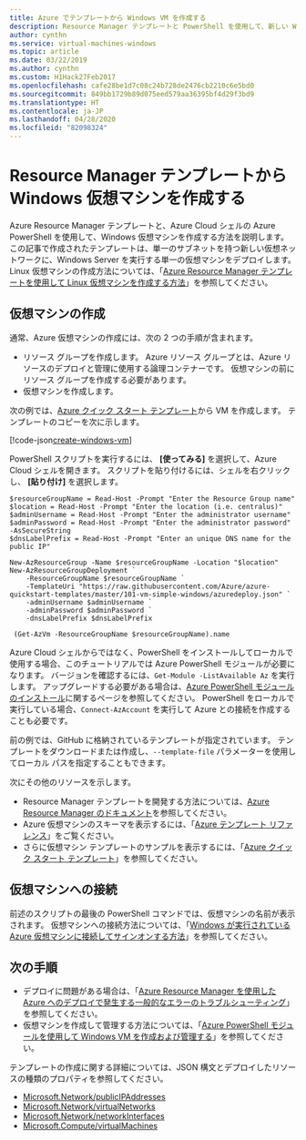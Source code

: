 ```yaml
---
title: Azure でテンプレートから Windows VM を作成する
description: Resource Manager テンプレートと PowerShell を使用して、新しい Windows VM を簡単に作成します。
author: cynthn
ms.service: virtual-machines-windows
ms.topic: article
ms.date: 03/22/2019
ms.author: cynthn
ms.custom: H1Hack27Feb2017
ms.openlocfilehash: cafe28be1d7c08c24b728de2476cb2210c6e5bd0
ms.sourcegitcommit: 849bb1729b89d075eed579aa36395bf4d29f3bd9
ms.translationtype: HT
ms.contentlocale: ja-JP
ms.lasthandoff: 04/28/2020
ms.locfileid: "82098324"
---
```

# <a name="create-a-windows-virtual-machine-from-a-resource-manager-template"></a>Resource Manager テンプレートから Windows 仮想マシンを作成する

Azure Resource Manager テンプレートと、Azure Cloud シェルの Azure PowerShell を使用して、Windows 仮想マシンを作成する方法を説明します。 この記事で作成されたテンプレートは、単一のサブネットを持つ新しい仮想ネットワークに、Windows Server を実行する単一の仮想マシンをデプロイします。 Linux 仮想マシンの作成方法については、「[Azure Resource Manager テンプレートを使用して Linux 仮想マシンを作成する方法](../linux/create-ssh-secured-vm-from-template.md)」を参照してください。

## <a name="create-a-virtual-machine"></a>仮想マシンの作成

通常、Azure 仮想マシンの作成には、次の 2 つの手順が含まれます。

- リソース グループを作成します。 Azure リソース グループとは、Azure リソースのデプロイと管理に使用する論理コンテナーです。 仮想マシンの前にリソース グループを作成する必要があります。
- 仮想マシンを作成します。

次の例では、[Azure クイック スタート テンプレート](https://raw.githubusercontent.com/Azure/azure-quickstart-templates/master/101-vm-simple-windows/azuredeploy.json)から VM を作成します。 テンプレートのコピーを次に示します。

[!code-json[create-windows-vm](~/quickstart-templates/101-vm-simple-windows/azuredeploy.json)]

PowerShell スクリプトを実行するには、 **[使ってみる]** を選択して、Azure Cloud シェルを開きます。 スクリプトを貼り付けるには、シェルを右クリックし、 **[貼り付け]** を選択します。

```azurepowershell-interactive
$resourceGroupName = Read-Host -Prompt "Enter the Resource Group name"
$location = Read-Host -Prompt "Enter the location (i.e. centralus)"
$adminUsername = Read-Host -Prompt "Enter the administrator username"
$adminPassword = Read-Host -Prompt "Enter the administrator password" -AsSecureString
$dnsLabelPrefix = Read-Host -Prompt "Enter an unique DNS name for the public IP"

New-AzResourceGroup -Name $resourceGroupName -Location "$location"
New-AzResourceGroupDeployment `
    -ResourceGroupName $resourceGroupName `
    -TemplateUri "https://raw.githubusercontent.com/Azure/azure-quickstart-templates/master/101-vm-simple-windows/azuredeploy.json" `
    -adminUsername $adminUsername `
    -adminPassword $adminPassword `
    -dnsLabelPrefix $dnsLabelPrefix

 (Get-AzVm -ResourceGroupName $resourceGroupName).name

```

Azure Cloud シェルからではなく、PowerShell をインストールしてローカルで使用する場合、このチュートリアルでは Azure PowerShell モジュールが必要になります。 バージョンを確認するには、`Get-Module -ListAvailable Az` を実行します。 アップグレードする必要がある場合は、[Azure PowerShell モジュールのインストール](/powershell/azure/install-az-ps)に関するページを参照してください。 PowerShell をローカルで実行している場合、`Connect-AzAccount` を実行して Azure との接続を作成することも必要です。

前の例では、GitHub に格納されているテンプレートが指定されています。 テンプレートをダウンロードまたは作成し、`--template-file` パラメーターを使用してローカル パスを指定することもできます。

次にその他のリソースを示します。

- Resource Manager テンプレートを開発する方法については、[Azure Resource Manager のドキュメント](/azure/azure-resource-manager/)を参照してください。
- Azure 仮想マシンのスキーマを表示するには、「[Azure テンプレート リファレンス](/azure/templates/microsoft.compute/allversions)」をご覧ください。
- さらに仮想マシン テンプレートのサンプルを表示するには、「[Azure クイック スタート テンプレート](https://azure.microsoft.com/resources/templates/?resourceType=Microsoft.Compute&pageNumber=1&sort=Popular)」を参照してください。

## <a name="connect-to-the-virtual-machine"></a>仮想マシンへの接続

前述のスクリプトの最後の PowerShell コマンドでは、仮想マシンの名前が表示されます。 仮想マシンへの接続方法については、「[Windows が実行されている Azure 仮想マシンに接続してサインオンする方法](./connect-logon.md)」を参照してください。

## <a name="next-steps"></a>次の手順

- デプロイに問題がある場合は、「[Azure Resource Manager を使用した Azure へのデプロイで発生する一般的なエラーのトラブルシューティング](../../resource-manager-common-deployment-errors.md)」を参照してください。
- 仮想マシンを作成して管理する方法については、「[Azure PowerShell モジュールを使用して Windows VM を作成および管理する](tutorial-manage-vm.md?toc=%2fazure%2fvirtual-machines%2fwindows%2ftoc.json)」を参照してください。

テンプレートの作成に関する詳細については、JSON 構文とデプロイしたリソースの種類のプロパティを参照してください。

- [Microsoft.Network/publicIPAddresses](/azure/templates/microsoft.network/publicipaddresses)
- [Microsoft.Network/virtualNetworks](/azure/templates/microsoft.network/virtualnetworks)
- [Microsoft.Network/networkInterfaces](/azure/templates/microsoft.network/networkinterfaces)
- [Microsoft.Compute/virtualMachines](/azure/templates/microsoft.compute/virtualmachines)
